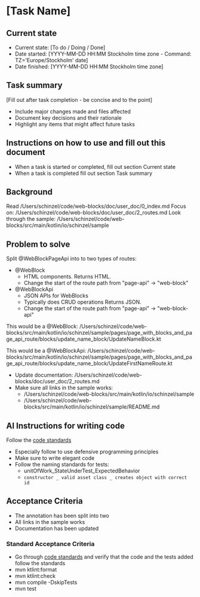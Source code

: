 # [Task Name]

## Current state
- Current state: [To do / Doing / Done]
- Date started: [YYYY-MM-DD HH:MM Stockholm time zone - Command: TZ='Europe/Stockholm' date]
- Date finished: [YYYY-MM-DD HH:MM Stockholm time zone]

## Task summary
[Fill out after task completion - be concise and to the point]
- Include major changes made and files affected
- Document key decisions and their rationale
- Highlight any items that might affect future tasks

## Instructions on how to use and fill out this document
- When a task is started or completed, fill out section Current state
- When a task is completed fill out section Task summary

## Background
Read /Users/schinzel/code/web-blocks/doc/user_doc/0_index.md
Focus on: /Users/schinzel/code/web-blocks/doc/user_doc/2_routes.md
Look through the sample: /Users/schinzel/code/web-blocks/src/main/kotlin/io/schinzel/sample

## Problem to solve
Split @WebBlockPageApi into to two types of routes:
- @WebBlock
  - HTML components. Returns HTML.
  - Change the start of the route path from "page-api" -> "web-block"
- @WebBlockApi
  - JSON APIs for WebBlocks
  - Typically does CRUD operations Returns JSON.
  - Change the start of the route path from "page-api" -> "web-block-api"

This would be a @WebBlock:
/Users/schinzel/code/web-blocks/src/main/kotlin/io/schinzel/sample/pages/page_with_blocks_and_page_api_route/blocks/update_name_block/UpdateNameBlock.kt

This would be a @WebBlockApi:
/Users/schinzel/code/web-blocks/src/main/kotlin/io/schinzel/sample/pages/page_with_blocks_and_page_api_route/blocks/update_name_block/UpdateFirstNameRoute.kt

- Update documentation: /Users/schinzel/code/web-blocks/doc/user_doc/2_routes.md
- Make sure all links in the sample works:
  - /Users/schinzel/code/web-blocks/src/main/kotlin/io/schinzel/sample
  - /Users/schinzel/code/web-blocks/src/main/kotlin/io/schinzel/sample/README.md

## AI Instructions for writing code
Follow the [code standards](../code_standards/_index.md)
- Especially follow to use defensive programming principles
- Make sure to write elegant code
- Follow the naming standards for tests:
  - unitOfWork_StateUnderTest_ExpectedBehavior
  - `constructor _ valid asset class _ creates object with correct id`

## Acceptance Criteria
- The annotation has been split into two
- All links in the sample works
- Documentation has been updated

### Standard Acceptance Criteria
- Go through [code standards](../code_standards/_index.md) and verify that the code and the tests added follow the standards
- mvn ktlint:format
- mvn ktlint:check
- mvn compile -DskipTests
- mvn test
